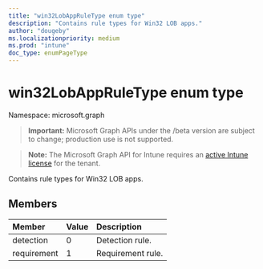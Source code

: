 ```yaml
---
title: "win32LobAppRuleType enum type"
description: "Contains rule types for Win32 LOB apps."
author: "dougeby"
ms.localizationpriority: medium
ms.prod: "intune"
doc_type: enumPageType
---
```


# win32LobAppRuleType enum type

Namespace: microsoft.graph

> **Important:** Microsoft Graph APIs under the /beta version are subject to change; production use is not supported.

> **Note:** The Microsoft Graph API for Intune requires an [active Intune license](https://go.microsoft.com/fwlink/?linkid=839381) for the tenant.

Contains rule types for Win32 LOB apps.

## Members
|Member|Value|Description|
|:---|:---|:---|
|detection|0|Detection rule.|
|requirement|1|Requirement rule.|



